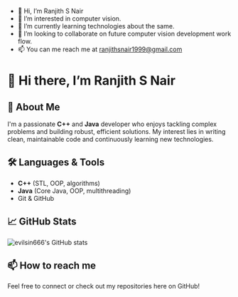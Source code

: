 - 👋 Hi, I’m Ranjith S Nair
- 👀 I’m interested in computer vision.
- 🌱 I’m currently learning technologies about the same.
- 💞️ I’m looking to collaborate on future computer vision development work flow.
- 📫 You can me reach me at ranjithsnair1999@gmail.com

# 👋 Hi there, I’m Ranjith S Nair

## 🚀 About Me
I'm a passionate **C++** and **Java** developer who enjoys tackling complex problems and building robust, efficient solutions. My interest lies in writing clean, maintainable code and continuously learning new technologies.

## 🛠️ Languages & Tools
- **C++** (STL, OOP, algorithms)
- **Java** (Core Java, OOP, multithreading)
- Git & GitHub

## 📈 GitHub Stats

![evilsin666's GitHub stats](https://github-readme-stats.vercel.app/api?username=evilsin666&show_icons=true&theme=tokyonight)

## 📫 How to reach me
Feel free to connect or check out my repositories here on GitHub!

<!---
evilsin666/evilsin666 is a ✨ special ✨ repository because its `README.md` (this file) appears on your GitHub profile.
You can click the Preview link to take a look at your changes.
--->
